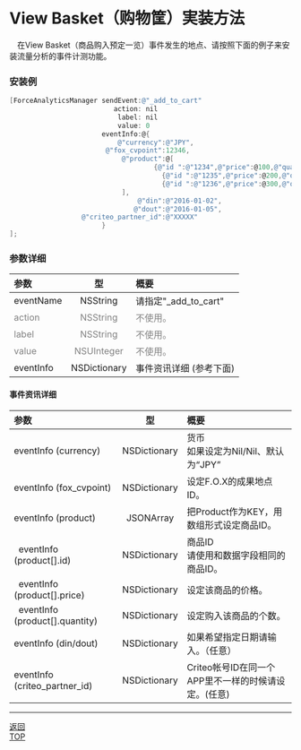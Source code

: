# View Basket（购物筐）実装方法

　在View Basket（商品购入预定一览）事件发生的地点、请按照下面的例子来安装流量分析的事件计测功能。

### 安装例

```objective-c
[ForceAnalyticsManager sendEvent:@"_add_to_cart"
                          action: nil
                           label: nil
                           value: 0
                       eventInfo:@{
                           @"currency":@"JPY",
                        @"fox_cvpoint":12346,
                            @"product":@[
                                    {@"id ":@"1234",@"price":@100,@"quantity":@1},
	                                  {@"id ":@"1235",@"price":@200,@"quantity":@2},
	                                  {@"id ":@"1236",@"price":@300,@"quantity":@3}
                            ],
                                @"din":@"2016-01-02",
                               @"dout":@"2016-01-05",
                  @"criteo_partner_id":@"XXXXX"             
                       }
];
```

### 参数详细

| 参数 | 型 | 概要 |
|:----------|:-----------:|:------------|
|eventName|NSString|请指定"\_add\_to\_cart"|
|<span style="color:grey">action|<span style="color:grey">NSString|<span style="color:grey">不使用。|
|<span style="color:grey">label|<span style="color:grey">NSString|<span style="color:grey">不使用。|
|<span style="color:grey">value|<span style="color:grey">NSUInteger|<span style="color:grey">不使用。|
|eventInfo|NSDictionary|事件资讯详细 (参考下面)|


#### 事件资讯详细

| 参数 | 型 | 概要 |
|:----------|:-----------:|:------------|
|eventInfo (currency)|NSDictionary|货币<br>如果设定为Nil/Nil、默认为“JPY”|
|eventInfo (fox_cvpoint)|NSDictionary|设定F.O.X的成果地点ID。|
|eventInfo (product)|JSONArray|把Product作为KEY，用数组形式设定商品ID。|
|  eventInfo (product[].id)|NSDictionary|商品ID<br>请使用和数据字段相同的商品ID。|
|  eventInfo (product[].price)|NSDictionary|设定该商品的价格。|
|  eventInfo (product[].quantity)|NSDictionary|设定购入该商品的个数。|
|eventInfo (din/dout)|NSDictionary|如果希望指定日期请输入。（任意）|
|eventInfo (criteo_partner_id)|NSDictionary|Criteo帐号ID在同一个APP里不一样的时候请设定。(任意)|


---
[返回](/lang/zh-tw/doc/fox_engagement/README.md)<br>
[TOP](/lang/zh-tw/README.md)
